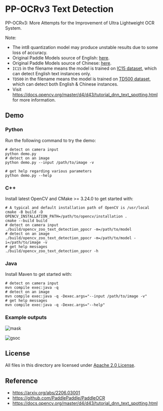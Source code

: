 # PP-OCRv3 Text Detection

PP-OCRv3: More Attempts for the Improvement of Ultra Lightweight OCR System.

Note:

- The int8 quantization model may produce unstable results due to some loss of accuracy.
- Original Paddle Models source of English: [here](https://paddleocr.bj.bcebos.com/PP-OCRv3/english/en_PP-OCRv3_det_infer.tar).
- Original Paddle Models source of Chinese: [here](https://paddleocr.bj.bcebos.com/PP-OCRv3/chinese/ch_PP-OCRv3_det_infer.tar).
- `IC15` in the filename means the model is trained on [IC15 dataset](https://rrc.cvc.uab.es/?ch=4&com=introduction), which can detect English text instances only.
- `TD500` in the filename means the model is trained on [TD500 dataset](http://www.iapr-tc11.org/mediawiki/index.php/MSRA_Text_Detection_500_Database_(MSRA-TD500)), which can detect both English & Chinese instances.
- Visit https://docs.opencv.org/master/d4/d43/tutorial_dnn_text_spotting.html for more information.

## Demo

### Python

Run the following command to try the demo:

```shell
# detect on camera input
python demo.py
# detect on an image
python demo.py --input /path/to/image -v

# get help regarding various parameters
python demo.py --help
```

### C++

Install latest OpenCV and CMake >= 3.24.0 to get started with:

```shell
# A typical and default installation path of OpenCV is /usr/local
cmake -B build -D OPENCV_INSTALLATION_PATH=/path/to/opencv/installation .
cmake --build build
# detect on camera input
./build/opencv_zoo_text_detection_ppocr -m=/path/to/model
# detect on an image
./build/opencv_zoo_text_detection_ppocr -m=/path/to/model -i=/path/to/image -v
# get help messages
./build/opencv_zoo_text_detection_ppocr -h
```

### Java

Install Maven to get started with:

```shell
# detect on camera input
mvn compile exec:java -q
# detect on an image
mvn compile exec:java -q -Dexec.args="--input /path/to/image -v"
# get help messages
mvn compile exec:java -q -Dexec.args="--help"
```

### Example outputs

![mask](./example_outputs/mask.jpg)

![gsoc](./example_outputs/gsoc.jpg)

## License

All files in this directory are licensed under [Apache 2.0 License](./LICENSE).

## Reference

- https://arxiv.org/abs/2206.03001
- https://github.com/PaddlePaddle/PaddleOCR
- https://docs.opencv.org/master/d4/d43/tutorial_dnn_text_spotting.html
